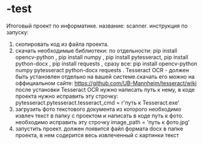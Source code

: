# -test
Итоговый проект по информатике. 
название: scanner.
инструкция по запуску: 
1. скопировать код из файла проекта.
2. скачать необходимые библиотеки: 
по отдельности: 
pip install opencv-python ,
pip install numpy ,
pip install pytesseract,
pip install python-docx ,
pip install requests ,
сразу все: 
pip install opencv-python numpy pytesseract python-docx requests .
Tesseract OCR - должен быть установлен отдельно на вашей системе.скачать его можно на оффициальном сайте: 
https://github.com/UB-Mannheim/tesseract/wiki после установки Tesseract OCR нужно написать путь к нему, в коде проекта нужно исправить эту строчку: pytesseract.pytesseract.tesseract_cmd = r'путь к Tesseract.exe'
4. загрузить фото текстового документа из которого необходимо извлеч текст в папку с проектом и написать в коде путь к фото.
необходимо исправить эту строчку image_path = 'путь к фото.jpg'
5. запустить проект. должен появится файл формата docx в папке проекта, в нем содерится весь извлеченный с картинки текст



